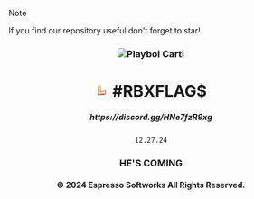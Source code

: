 > [!NOTE]
> If you find our repository useful don't forget to star!

<h3 align="center">
  <img src="assets/pbc.gif" width="256" alt="Playboi Carti">
</h3>

<h1 align="center"><img src="https://raw.githubusercontent.com/bloxstraplabs/bloxstrap/refs/heads/main/Images/Bloxstrap.png" width="24" alt="Playboi Carti"> #RBXFLAG$</h1>

<div align="center">

<h5 align="center">https://discord.gg/HNe7fzR9xg</h5>

`12.27.24`

<h3 align="center">HE'S COMING</h3>

</div>
<h4 align="center">© 2024 Espresso Softworks All Rights Reserved.</h4>
